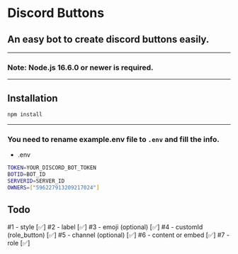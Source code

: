 # Discord Buttons


## An easy bot to create discord buttons easily.

---
### Note: Node.js 16.6.0 or newer is required.
---

## Installation

```sh
npm install
```
---

### You need to rename example.env file to `.env` and fill the info.

- .env
```sh
TOKEN=YOUR_DISCORD_BOT_TOKEN
BOTID=BOT_ID
SERVERID=SERVER_ID
OWNERS=["596227913209217024"]
```

## Todo
#1 - style [✅]
#2 - label [✅]
#3 - emoji (optional) [✅]
#4 - customId (role_button) [✅]
#5 - channel (optional) [✅]
#6 - content or embed [✅]
#7 - role [✅]